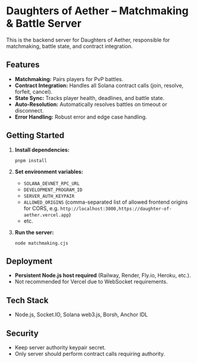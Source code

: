 # Daughters of Aether – Matchmaking & Battle Server

This is the backend server for Daughters of Aether, responsible for matchmaking, battle state, and contract integration.

## Features

- **Matchmaking:** Pairs players for PvP battles.
- **Contract Integration:** Handles all Solana contract calls (join, resolve, forfeit, cancel).
- **State Sync:** Tracks player health, deadlines, and battle state.
- **Auto-Resolution:** Automatically resolves battles on timeout or disconnect.
- **Error Handling:** Robust error and edge case handling.

## Getting Started

1. **Install dependencies:**
   ```
   pnpm install
   ```
2. **Set environment variables:**  
   - `SOLANA_DEVNET_RPC_URL`
   - `DEVELOPMENT_PROGRAM_ID`
   - `SERVER_AUTH_KEYPAIR`
   - `ALLOWED_ORIGINS` (comma-separated list of allowed frontend origins for CORS, e.g. `http://localhost:3000,https://daughter-of-aether.vercel.app`)
   - etc.

3. **Run the server:**
   ```
   node matchmaking.cjs
   ```

## Deployment

- **Persistent Node.js host required** (Railway, Render, Fly.io, Heroku, etc.).
- Not recommended for Vercel due to WebSocket requirements.

## Tech Stack

- Node.js, Socket.IO, Solana web3.js, Borsh, Anchor IDL

## Security

- Keep server authority keypair secret.
- Only server should perform contract calls requiring authority.
